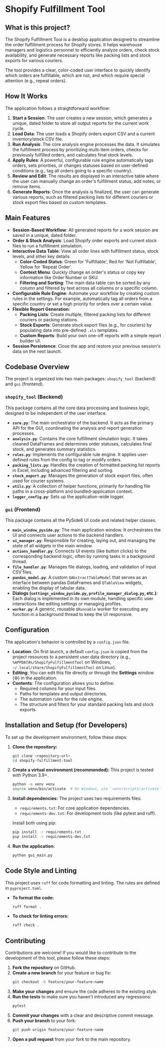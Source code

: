 # Shopify Fulfillment Tool

## What is this project?

The Shopify Fulfillment Tool is a desktop application designed to streamline the order fulfillment process for Shopify stores. It helps warehouse managers and logistics personnel to efficiently analyze orders, check stock availability, and generate necessary reports like packing lists and stock exports for various couriers.

The tool provides a clear, color-coded user interface to quickly identify which orders are fulfillable, which are not, and which require special attention (e.g., repeat orders).

## How It Works

The application follows a straightforward workflow:
1.  **Start a Session**: The user creates a new session, which generates a unique, dated folder to store all output reports for the current work cycle.
2.  **Load Data**: The user loads a Shopify orders export CSV and a current inventory/stock CSV file.
3.  **Run Analysis**: The core analysis engine processes the data. It simulates the fulfillment process by prioritizing multi-item orders, checks for previously fulfilled orders, and calculates final stock levels.
4.  **Apply Rules**: A powerful, configurable rule engine automatically tags orders, sets priorities, or changes statuses based on user-defined conditions (e.g., tag all orders going to a specific country).
5.  **Review and Edit**: The results are displayed in an interactive table where the user can manually change an order's fulfillment status, add notes, or remove items.
6.  **Generate Reports**: Once the analysis is finalized, the user can generate various reports, such as filtered packing lists for different couriers or stock export files based on custom templates.

## Main Features

-   **Session-Based Workflow**: All generated reports for a work session are saved in a unique, dated folder.
-   **Order & Stock Analysis**: Load Shopify order exports and current stock files to run a fulfillment simulation.
-   **Interactive Data Table**: View all order lines with fulfillment status, stock levels, and other key details.
    -   **Color-Coded Status**: Green for 'Fulfillable', Red for 'Not Fulfillable', Yellow for 'Repeat Order'.
    -   **Context Menu**: Quickly change an order's status or copy key information like Order Number or SKU.
    -   **Filtering and Sorting**: The main data table can be sorted by any column and filtered by text across all columns or a specific column.
-   **Configurable Rule Engine**: Automate your workflow by creating custom rules in the settings. For example, automatically tag all orders from a specific country or set a high priority for orders over a certain value.
-   **Flexible Report Generation**:
    -   **Packing Lists**: Create multiple, filtered packing lists for different couriers or packing stations.
    -   **Stock Exports**: Generate stock export files (e.g., for couriers) by populating data into pre-defined `.xls` templates.
    -   **Custom Reports**: Build your own one-off reports with a simple report builder UI.
-   **Session Persistence**: Close the app and restore your previous session's data on the next launch.

## Codebase Overview

The project is organized into two main packages: `shopify_tool` (backend) and `gui` (frontend).

### `shopify_tool` (Backend)

This package contains all the core data processing and business logic, designed to be independent of the user interface.

-   **`core.py`**: The main orchestrator of the backend. It acts as the primary API for the GUI, coordinating the analysis and report generation processes.
-   **`analysis.py`**: Contains the core fulfillment simulation logic. It takes cleaned DataFrames and determines order statuses, calculates final stock, and generates summary statistics.
-   **`rules.py`**: Implements the configurable rule engine. It applies user-defined rules from the config to tag or modify orders.
-   **`packing_lists.py`**: Handles the creation of formatted packing list reports in Excel, including advanced filtering and sorting.
-   **`stock_export.py`**: Manages the generation of stock export files, often used for courier systems.
-   **`utils.py`**: A collection of helper functions, primarily for handling file paths in a cross-platform and bundled-application context.
-   **`logger_config.py`**: Sets up the application-wide logger.

### `gui` (Frontend)

This package contains all the PySide6 UI code and related helper classes.

-   **`main_window_pyside.py`**: The main application window. It orchestrates the UI and connects user actions to the backend handlers.
-   **`ui_manager.py`**: Responsible for creating, laying out, and managing the state of all widgets in the main window.
-   **`actions_handler.py`**: Connects UI events (like button clicks) to the corresponding backend logic, often by running tasks in a background thread.
-   **`file_handler.py`**: Manages file dialogs, loading, and validation of input CSV files.
-   **`pandas_model.py`**: A custom `QAbstractTableModel` that serves as an interface between pandas DataFrames and `QTableView` widgets, enabling the display of tabular data.
-   **Dialogs (`settings_window_pyside.py`, `profile_manager_dialog.py`, etc.)**: Each dialog is implemented in its own module, handling specific user interactions like editing settings or managing profiles.
-   **`worker.py`**: A generic, reusable `QRunnable` worker for executing any function in a background thread to keep the UI responsive.

## Configuration

The application's behavior is controlled by a `config.json` file.
-   **Location**: On first launch, a default `config.json` is copied from the project resources to a persistent user data directory (e.g., `%APPDATA%/ShopifyFulfillmentTool` on Windows, `~/.local/share/ShopifyFulfillmentTool` on Linux).
-   **Editing**: You can edit this file directly or through the **Settings** window (⚙️) in the application.
-   **Contents**: The configuration allows you to define:
    -   Required columns for your input files.
    -   Paths for templates and output directories.
    -   The automation rules for the rule engine.
    -   The structure and filters for your standard packing lists and stock exports.

## Installation and Setup (for Developers)

To set up the development environment, follow these steps:

1.  **Clone the repository:**
    ```bash
    git clone <repository-url>
    cd shopify-fulfillment-tool
    ```

2.  **Create a virtual environment (recommended):**
    This project is tested with Python 3.9+.
    ```bash
    python -m venv venv
    source venv/bin/activate  # On Windows, use `venv\Scripts\activate`
    ```

3.  **Install dependencies:**
    The project uses two requirements files:
    -   `requirements.txt`: For core application dependencies.
    -   `requirements-dev.txt`: For development tools (like pytest and ruff).

    Install both using pip:
    ```bash
    pip install -r requirements.txt
    pip install -r requirements-dev.txt
    ```

4.  **Run the application:**
    ```bash
    python gui_main.py
    ```

## Code Style and Linting

This project uses `ruff` for code formatting and linting. The rules are defined in `pyproject.toml`.

-   **To format the code:**
    ```bash
    ruff format .
    ```
-   **To check for linting errors:**
    ```bash
    ruff check .
    ```

## Contributing

Contributions are welcome! If you would like to contribute to the development of this tool, please follow these steps:

1.  **Fork the repository** on GitHub.
2.  **Create a new branch** for your feature or bug fix:
    ```bash
    git checkout -b feature/your-feature-name
    ```
3.  **Make your changes** and ensure the code adheres to the existing style.
4.  **Run the tests** to make sure you haven't introduced any regressions:
    ```bash
    pytest
    ```
5.  **Commit your changes** with a clear and descriptive commit message.
6.  **Push your branch** to your fork:
    ```bash
    git push origin feature/your-feature-name
    ```
7.  **Open a pull request** from your fork to the main repository.
